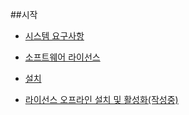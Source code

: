 ##시작

-	[시스템 요구사항](sys_req.md)

-	[소프트웨어 라이선스](lic.md)

-	[설치](ins.md)

-	[라이선스 오프라인 설치 및 활성화(작성중)](lic_off.md)
